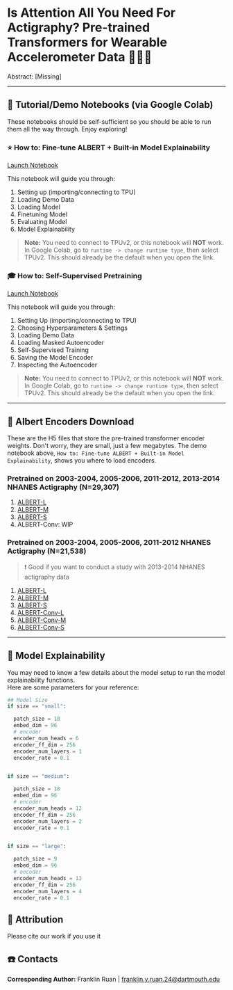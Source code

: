 # Is Attention All You Need For Actigraphy? Pre-trained Transformers for Wearable Accelerometer Data 🏃‍♀️🏃

Abstract: [Missing]

---

## 📔 Tutorial/Demo Notebooks (via Google Colab) 
These notebooks should be self-sufficient so you should be able to run them all the way through. Enjoy exploring!

### ⭐ How to: Fine-tune ALBERT + Built-in Model Explainability
[Launch Notebook](https://colab.research.google.com/drive/13FBOP1rUeAfLmSrVv578XCGHqeEU4FJf)

This notebook will guide you through:
1. Setting up (importing/connecting to TPU)
2. Loading Demo Data
3. Loading Model
4. Finetuning Model
5. Evaluating Model
6. Model Explainability

> **Note:** You need to connect to TPUv2, or this notebook will **NOT** work.  
> In Google Colab, go to `runtime -> change runtime type`, then select TPUv2. This should already be the default when you open the link.

### 🎓 How to: Self-Supervised Pretraining
[Launch Notebook](https://colab.research.google.com/drive/1yLsxmd8fhQzkQLaIl5PB6T6CVyCebA-r)

This notebook will guide you through:
1. Setting Up (importing/connecting to TPU)
2. Choosing Hyperparameters & Settings
3. Loading Demo Data
4. Loading Masked Autoencoder
5. Self-Supervised Training
6. Saving the Model Encoder
7. Inspecting the Autoencoder

> **Note:** You need to connect to TPUv2, or this notebook will **NOT** work.  
> In Google Colab, go to `runtime -> change runtime type`, then select TPUv2. This should already be the default when you open the link.

---
## 💾 Albert Encoders Download
These are the H5 files that store the pre-trained transformer encoder weights. Don't worry, they are small, just a few megabytes. The demo notebook above, `How to: Fine-tune ALBERT + Built-in Model Explainability`, shows you where to load encoders. 

### Pretrained on 2003-2004, 2005-2006, 2011-2012, 2013-2014 NHANES Actigraphy (N=29,307)
1. [ALBERT-L](https://www.dropbox.com/scl/fi/man7n56fmo3m78bbeuic8/encoder_large_90_unsmoothed_mse_all.h5?rlkey=nnovpuo6yf42dqi9od3n9dqpl&st=mfc5f550&dl=0)
2. [ALBERT-M](https://www.dropbox.com/scl/fi/jc1gdzuj1tp6oq0cu9xzk/encoder_medium_90_unsmoothed_mse_all.h5?rlkey=a1609bxbd4pxyvnk5uw2zl5vs&st=drbco21l&dl=0)
3. [ALBERT-S](https://www.dropbox.com/scl/fi/0j03b6wzlav9p00qbg0ok/encoder_small_90_unsmoothed_mse_all.h5?rlkey=yu7s1jar6fbkfv1s71a05nyif&st=1zqo31t2&dl=0)
4. ALBERT-Conv: WIP

### Pretrained on 2003-2004, 2005-2006, 2011-2012 NHANES Actigraphy (N=21,538)
> ❗ Good if you want to conduct a study with 2013-2014 NHANES actigraphy data
1. [ALBERT-L](https://www.dropbox.com/scl/fi/gpa294hjl1cpt2tgf0s7o/encoder_large_90_unsmoothed_mse_all.h5?rlkey=8d7rv9qtt36ammgy14ed769we&st=cvhmwxeo&dl=0)
2. [ALBERT-M](https://www.dropbox.com/scl/fi/7h21c4sv3bbgsy3qdveb0/encoder_medium_90_unsmoothed_mse_all.h5?rlkey=w46b82qx328q0rxk8i1y16cnr&st=0lr3ho5o&dl=0)
3. [ALBERT-S](https://www.dropbox.com/scl/fi/drrs4q7itl83sq6c4ynfy/encoder_small_90_unsmoothed_mse_all.h5?rlkey=of53s0c9ki7mtoq9q8h6p0ybv&st=oufs4zd0&dl=0)
4. [ALBERT-Conv-L](https://www.dropbox.com/scl/fi/p5z1edbtwj4nhmpwz4u4z/conv_encoder_large_90_unsmoothed_mse_all.h5?rlkey=sjguwtxfdt42yzm2e9kw5b940&st=dkan59xd&dl=0)
5. [ALBERT-Conv-M](https://www.dropbox.com/scl/fi/fe5psorrfwuu5kbq0ya10/conv_encoder_medium_90_unsmoothed_mse_all.h5?rlkey=gg4r3irf91n091kkopp2jt490&st=h5uq30cz&dl=0)
6. [ALBERT-Conv-S](https://www.dropbox.com/scl/fi/77sisd63iqzqcm85l87cp/conv_encoder_small_90_unsmoothed_mse_all.h5?rlkey=gyvcbb0hh1x3f3sbyh0z2fjyp&st=5zug12sn&dl=0) 


---

## 🧠 Model Explainability
You may need to know a few details about the model setup to run the model explainability functions. <br>
Here are some parameters for your reference:

```python
## Model Size
if size == "small":

  patch_size = 18
  embed_dim = 96
  # encoder
  encoder_num_heads = 6
  encoder_ff_dim = 256
  encoder_num_layers = 1
  encoder_rate = 0.1


if size == "medium":

  patch_size = 18
  embed_dim = 96
  # encoder
  encoder_num_heads = 12
  encoder_ff_dim = 256
  encoder_num_layers = 2
  encoder_rate = 0.1


if size == "large":

  patch_size = 9
  embed_dim = 96
  # encoder
  encoder_num_heads = 12
  encoder_ff_dim = 256
  encoder_num_layers = 4
  encoder_rate = 0.1

```

## 📜 Attribution
Please cite our work if you use it 

## ☎️ Contacts
**Corresponding Author:** Franklin Ruan | franklin.y.ruan.24@dartmouth.edu <br>


